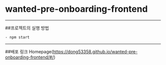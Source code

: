 # wanted-pre-onboarding-frontend
---
##프로젝트의 실행 방법
```
- npm start
```
---
##배포 링크
Homepage(https://dong53358.github.io/wanted-pre-onboarding-frontend/#/)
